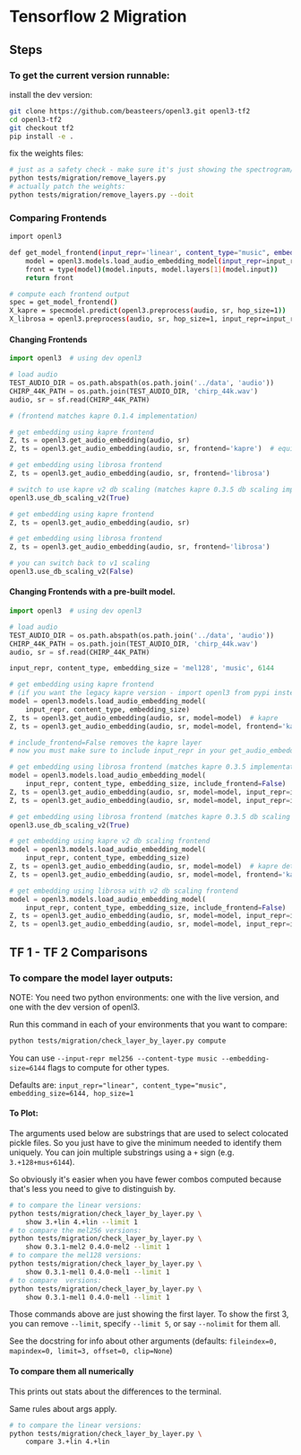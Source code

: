 # Tensorflow 2 Migration

## Steps

### To get the current version runnable:
install the dev version:
```bash
git clone https://github.com/beasteers/openl3.git openl3-tf2
cd openl3-tf2
git checkout tf2
pip install -e .
```
fix the weights files:
```bash
# just as a safety check - make sure it's just showing the spectrogram/melspectrogram weights:
python tests/migration/remove_layers.py
# actually patch the weights:
python tests/migration/remove_layers.py --doit
```

### Comparing Frontends

```bash
import openl3

def get_model_frontend(input_repr='linear', content_type="music", embedding_size=6144):
    model = openl3.models.load_audio_embedding_model(input_repr=input_repr, content_type=content_type, embedding_size=embedding_size)
    front = type(model)(model.inputs, model.layers[1](model.input))
    return front

# compute each frontend output
spec = get_model_frontend()
X_kapre = specmodel.predict(openl3.preprocess(audio, sr, hop_size=1))
X_librosa = openl3.preprocess(audio, sr, hop_size=1, input_repr=input_repr)
```

#### Changing Frontends
```python
import openl3  # using dev openl3

# load audio
TEST_AUDIO_DIR = os.path.abspath(os.path.join('../data', 'audio'))
CHIRP_44K_PATH = os.path.join(TEST_AUDIO_DIR, 'chirp_44k.wav')
audio, sr = sf.read(CHIRP_44K_PATH)

# (frontend matches kapre 0.1.4 implementation)

# get embedding using kapre frontend
Z, ts = openl3.get_audio_embedding(audio, sr)
Z, ts = openl3.get_audio_embedding(audio, sr, frontend='kapre')  # equivalent

# get embedding using librosa frontend
Z, ts = openl3.get_audio_embedding(audio, sr, frontend='librosa')

# switch to use kapre v2 db scaling (matches kapre 0.3.5 db scaling implementation)
openl3.use_db_scaling_v2(True)

# get embedding using kapre frontend
Z, ts = openl3.get_audio_embedding(audio, sr)

# get embedding using librosa frontend
Z, ts = openl3.get_audio_embedding(audio, sr, frontend='librosa')

# you can switch back to v1 scaling
openl3.use_db_scaling_v2(False)
```

#### Changing Frontends with a pre-built model.
```python
import openl3  # using dev openl3

# load audio
TEST_AUDIO_DIR = os.path.abspath(os.path.join('../data', 'audio'))
CHIRP_44K_PATH = os.path.join(TEST_AUDIO_DIR, 'chirp_44k.wav')
audio, sr = sf.read(CHIRP_44K_PATH)

input_repr, content_type, embedding_size = 'mel128', 'music', 6144

# get embedding using kapre frontend 
# (if you want the legacy kapre version - import openl3 from pypi instead)
model = openl3.models.load_audio_embedding_model(
    input_repr, content_type, embedding_size)
Z, ts = openl3.get_audio_embedding(audio, sr, model=model)  # kapre
Z, ts = openl3.get_audio_embedding(audio, sr, model=model, frontend='kapre')  # equivalent

# include_frontend=False removes the kapre layer
# now you must make sure to include input_repr in your get_audio_embedding call

# get embedding using librosa frontend (matches kapre 0.3.5 implementation)
model = openl3.models.load_audio_embedding_model(
    input_repr, content_type, embedding_size, include_frontend=False)
Z, ts = openl3.get_audio_embedding(audio, sr, model=model, input_repr=input_repr)  # librosa
Z, ts = openl3.get_audio_embedding(audio, sr, model=model, input_repr=input_repr, frontend='librosa')  # equivalent

# get embedding using librosa frontend (matches kapre 0.3.5 db scaling implementation)
openl3.use_db_scaling_v2(True)

# get embedding using kapre v2 db scaling frontend 
model = openl3.models.load_audio_embedding_model(
    input_repr, content_type, embedding_size)
Z, ts = openl3.get_audio_embedding(audio, sr, model=model)  # kapre determined by the model input shape
Z, ts = openl3.get_audio_embedding(audio, sr, model=model, frontend='kapre')  # equivalent

# get embedding using librosa with v2 db scaling frontend 
model = openl3.models.load_audio_embedding_model(
    input_repr, content_type, embedding_size, include_frontend=False)
Z, ts = openl3.get_audio_embedding(audio, sr, model=model, input_repr=input_repr)  # librosa, determined by the model input shape
Z, ts = openl3.get_audio_embedding(audio, sr, model=model, input_repr=input_repr, frontend='librosa')  # equivalent

```

## TF 1 - TF 2 Comparisons

### To compare the model layer outputs:
NOTE: You need two python environments: one with the live version, and one with the dev version of openl3.

Run this command in each of your environments that you want to compare:
```bash
python tests/migration/check_layer_by_layer.py compute
```

You can use `--input-repr mel256 --content-type music --embedding-size=6144` flags to compute for other types.

Defaults are: `input_repr="linear", content_type="music", embedding_size=6144, hop_size=1`

#### To Plot:
The arguments used below are substrings that are used to select colocated pickle files. So you just have to give the minimum needed to identify them uniquely. You can join multiple substrings using a `+` sign (e.g. `3.+128+mus+6144`).

So obviously it's easier when you have fewer combos computed because that's less you need to give to distinguish by.

```bash
# to compare the linear versions:
python tests/migration/check_layer_by_layer.py \
    show 3.+lin 4.+lin --limit 1
# to compare the mel256 versions:
python tests/migration/check_layer_by_layer.py \
    show 0.3.1-mel2 0.4.0-mel2 --limit 1
# to compare the mel128 versions:
python tests/migration/check_layer_by_layer.py \
    show 0.3.1-mel1 0.4.0-mel1 --limit 1
# to compare  versions:
python tests/migration/check_layer_by_layer.py \
    show 0.3.1-mel1 0.4.0-mel1 --limit 1
```

Those commands above are just showing the first layer. To show the first 3, you can remove `--limit`, specify `--limit 5`, or say `--nolimit` for them all.

See the docstring for info about other arguments (defaults: `fileindex=0, mapindex=0, limit=3, offset=0, clip=None`)

#### To compare them all numerically
This prints out stats about the differences to the terminal.

Same rules about args apply.
```bash
# to compare the linear versions:
python tests/migration/check_layer_by_layer.py \
    compare 3.+lin 4.+lin
```
